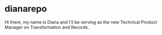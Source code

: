 # dianarepo

Hi there, my name is Diana and I'll be serving as the new Technical Product Manager on Transformation and Records. 
